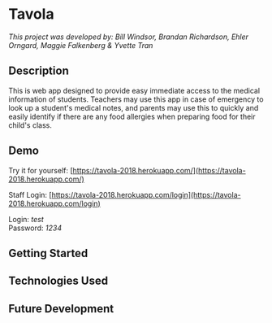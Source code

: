 # Tavola

_This project was developed by: Bill Windsor, Brandan Richardson, Ehler Orngard, Maggie Falkenberg & Yvette Tran_

## Description ##

This is web app designed to provide easy immediate access to the medical information of students. Teachers may use this app in case of emergency to look up a student's medical notes, and parents may use this to quickly and easily identify if there are any food allergies when preparing food for their child's class.

## Demo ##

Try it for yourself: [https://tavola-2018.herokuapp.com/](https://tavola-2018.herokuapp.com/)

Staff Login: [https://tavola-2018.herokuapp.com/login](https://tavola-2018.herokuapp.com/login)

Login: _test_  
Password: _1234_

## Getting Started ##

## Technologies Used ##

## Future Development ##
